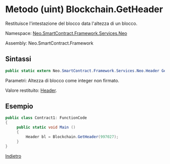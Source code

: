 # Metodo (uint) Blockchain.GetHeader 

Restituisce l'intestazione del blocco data l'altezza di un blocco.

Namespace: [Neo.SmartContract.Framework.Services.Neo](../../neo.md)

Assembly: Neo.SmartContract.Framework

## Sintassi

```c#
public static extern Neo.SmartContract.Framework.Services.Neo.Header GetHeader(uint height)
```

Parametri: Altezza di blocco come integer non firmato.

Valore restituito: [Header](../Header.md).

## Esempio

```c#
public class Contract1: FunctionCode
{
     public static void Main ()
     {
         Header bl = Blockchain.GetHeader(997027);
     }
}
```



[Indietro](../Blockchain.md)
